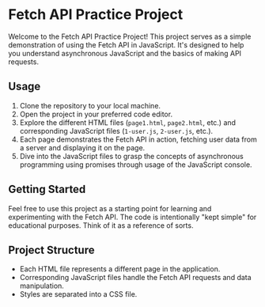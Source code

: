 # Fetch API Practice Project

Welcome to the Fetch API Practice Project! This project serves as a simple demonstration of using the Fetch API in JavaScript. It's designed to help you understand asynchronous JavaScript and the basics of making API requests.

## Usage

1. Clone the repository to your local machine.
2. Open the project in your preferred code editor.
3. Explore the different HTML files (`page1.html`, `page2.html`, etc.) and corresponding JavaScript files (`1-user.js`, `2-user.js`, etc.).
4. Each page demonstrates the Fetch API in action, fetching user data from a server and displaying it on the page.
5. Dive into the JavaScript files to grasp the concepts of asynchronous programming using promises through usage of the JavaScript console.

## Getting Started

Feel free to use this project as a starting point for learning and experimenting with the Fetch API. The code is intentionally "kept simple" for educational purposes. Think of it as a reference of sorts. 

## Project Structure

- Each HTML file represents a different page in the application.
- Corresponding JavaScript files handle the Fetch API requests and data manipulation.
- Styles are separated into a CSS file.